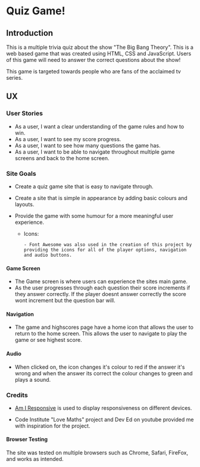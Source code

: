 # Quiz Game!



## Introduction
This is a multiple trivia quiz about the show "The Big Bang Theory". This is a web based game that was created using HTML, CSS and JavaScript. Users of this game will need to answer the correct questions about the show!

This game is targeted towards people who are fans of the acclaimed tv series.

## UX

### User Stories

* As a user, I want a clear understanding of the game rules and how to win.
* As a user, I want to see my score progress.
* As a user, I want to see how many questions the game has.
* As a user, I want to be able to navigate throughout multiple game screens and back to the home screen.

### Site Goals

* Create a quiz game site that is easy to navigate through.
* Create a site that is simple in appearance by adding basic colours and layouts.
* Provide the game with some humour for a more meaningful user experience.


  * Icons:

        - Font Awesome was also used in the creation of this project by providing the icons for all of the player options, navigation and audio buttons.

#### Game Screen

- The Game screen is where users can experience the sites main game.
- As the user progresses through each question their score increments if they answer correctly. If the player doesnt answer correctly the score wont increment but the question bar will.


#### Navigation

- The game and highscores page  have a home icon that allows the user to return to the home screen. This allows the user to navigate to play the game or see highest score.


#### Audio

- When clicked on, the icon changes it's colour to red if the answer it's wrong and when the answer its correct the colour changes to green and plays a sound.


### Credits

* [Am I Responsive](http://ami.responsivedesign.is/#) is used to display responsiveness on different devices.

* Code Institute "Love Maths" project and Dev Ed on youtube provided me with inspiration for the project.


#### Browser Testing

The site was tested on multiple browsers such as Chrome, Safari, FireFox, and works as intended.